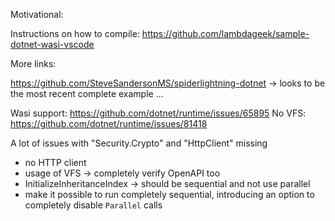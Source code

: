 Motivational:

Instructions on how to compile:
https://github.com/lambdageek/sample-dotnet-wasi-vscode

More links:

https://github.com/SteveSandersonMS/spiderlightning-dotnet -> looks to be the most recent complete example ...

Wasi support: https://github.com/dotnet/runtime/issues/65895
No VFS: https://github.com/dotnet/runtime/issues/81418

A lot of issues with "Security.Crypto" and "HttpClient" missing

- no HTTP client
- usage of VFS -> completely verify OpenAPI too
- InitializeInheritanceIndex -> should be sequential and not use parallel
- make it possible to run completely sequential, introducing an option to completely disable `Parallel` calls
